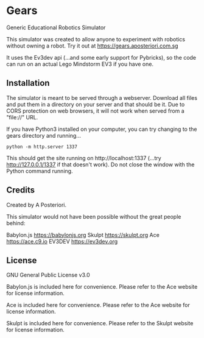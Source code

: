 Gears
===
Generic Educational Robotics Simulator

This simulator was created to allow anyone to experiment with robotics without owning a robot.
Try it out at https://gears.aposteriori.com.sg

It uses the Ev3dev api (...and some early support for Pybricks), so the code can run on an actual Lego Mindstorm EV3 if you have one.

Installation
---

The simulator is meant to be served through a webserver.
Download all files and put them in a directory on your server and that should be it.
Due to CORS protection on web browsers, it will not work when served from a "file://" URL.

If you have Python3 installed on your computer, you can try changing to the gears directory and running...

`python -m http.server 1337`

This should get the site running on http://localhost:1337 (...try http://127.0.0.1/1337 if that doesn't work).
Do not close the window with the Python command running.

Credits
---
Created by A Posteriori.

This simulator would not have been possible without the great people behind:

Babylon.js https://babylonjs.org
Skulpt https://skulpt.org
Ace https://ace.c9.io
EV3DEV https://ev3dev.org

License
---
GNU General Public License v3.0

Babylon.js is included here for convenience.
Please refer to the Ace website for license information.

Ace is included here for convenience.
Please refer to the Ace website for license information.

Skulpt is included here for convenience.
Please refer to the Skulpt website
for license information.

